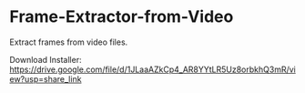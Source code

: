 # Frame-Extractor-from-Video
Extract frames from video files.


Download Installer:
https://drive.google.com/file/d/1JLaaAZkCp4_AR8YYtLR5Uz8orbkhQ3mR/view?usp=share_link
